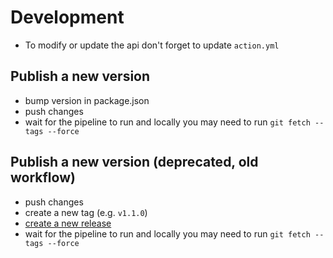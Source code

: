 # Development

- To modify or update the api don't forget to update `action.yml`


## Publish a new version
- bump version in package.json
- push changes
- wait for the pipeline to run and locally you may need to run `git fetch --tags --force`


## Publish a new version (deprecated, old workflow)
- push changes
- create a new tag (e.g. `v1.1.0`)
- [create a new release](https://github.com/needle-tools/deploy-to-needle-cloud-action/releases/new)
- wait for the pipeline to run and locally you may need to run `git fetch --tags --force`